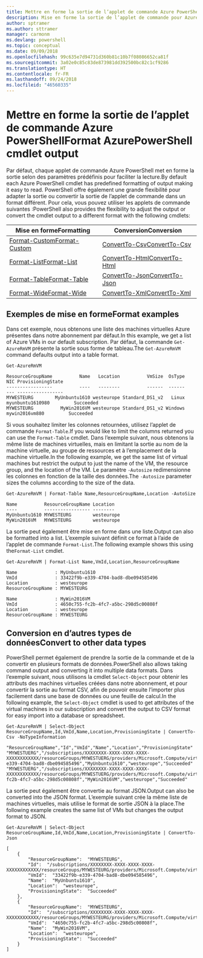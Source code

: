 ```yaml
---
title: Mettre en forme la sortie de l’applet de commande Azure PowerShell
description: Mise en forme la sortie de l’applet de commande pour Azure PowerShell.
author: sptramer
ms.author: sttramer
manager: carmonm
ms.devlang: powershell
ms.topic: conceptual
ms.date: 09/09/2018
ms.openlocfilehash: 99c635e7d94731d360b81c10b7f08086652ca81f
ms.sourcegitcommit: 3a02e0c85c83de873981dd392500bc82c1cf9286
ms.translationtype: HT
ms.contentlocale: fr-FR
ms.lasthandoff: 09/24/2018
ms.locfileid: "46560335"
---
```

# <a name="format-azurepowershell-cmdlet-output"></a><span data-ttu-id="ff08f-103">Mettre en forme la sortie de l’applet de commande Azure PowerShell</span><span class="sxs-lookup"><span data-stu-id="ff08f-103">Format AzurePowerShell cmdlet output</span></span>

<span data-ttu-id="ff08f-104">Par défaut, chaque applet de commande Azure PowerShell met en forme la sortie selon des paramètres prédéfinis pour faciliter la lecture.</span><span class="sxs-lookup"><span data-stu-id="ff08f-104">By default each Azure PowerShell cmdlet has predefined formatting of output making it easy to read.</span></span>  <span data-ttu-id="ff08f-105">PowerShell offre également une grande flexibilité pour adapter la sortie ou convertir la sortie de l’applet de commande dans un format différent. Pour cela, vous pouvez utiliser les applets de commande suivantes :</span><span class="sxs-lookup"><span data-stu-id="ff08f-105">PowerShell also provides the flexibility to adjust the output or convert the cmdlet output to a different format with the following cmdlets:</span></span>

| <span data-ttu-id="ff08f-106">Mise en forme</span><span class="sxs-lookup"><span data-stu-id="ff08f-106">Formatting</span></span>      | <span data-ttu-id="ff08f-107">Conversion</span><span class="sxs-lookup"><span data-stu-id="ff08f-107">Conversion</span></span>       |
|-----------------|------------------|
| [<span data-ttu-id="ff08f-108">Format-Custom</span><span class="sxs-lookup"><span data-stu-id="ff08f-108">Format-Custom</span></span>](/powershell/module/microsoft.powershell.utility/format-custom) | [<span data-ttu-id="ff08f-109">ConvertTo-Csv</span><span class="sxs-lookup"><span data-stu-id="ff08f-109">ConvertTo-Csv</span></span>](/powershell/module/microsoft.powershell.utility/convertto-csv)  |
| [<span data-ttu-id="ff08f-110">Format-List</span><span class="sxs-lookup"><span data-stu-id="ff08f-110">Format-List</span></span>](/powershell/module/microsoft.powershell.utility/format-list)   | [<span data-ttu-id="ff08f-111">ConvertTo-Html</span><span class="sxs-lookup"><span data-stu-id="ff08f-111">ConvertTo-Html</span></span>](/powershell/module/microsoft.powershell.utility/convertto-html) |
| [<span data-ttu-id="ff08f-112">Format-Table</span><span class="sxs-lookup"><span data-stu-id="ff08f-112">Format-Table</span></span>](/powershell/module/microsoft.powershell.utility/format-table)  | [<span data-ttu-id="ff08f-113">ConvertTo-Json</span><span class="sxs-lookup"><span data-stu-id="ff08f-113">ConvertTo-Json</span></span>](/powershell/module/microsoft.powershell.utility/convertto-json) |
| [<span data-ttu-id="ff08f-114">Format-Wide</span><span class="sxs-lookup"><span data-stu-id="ff08f-114">Format-Wide</span></span>](/powershell/module/microsoft.powershell.utility/format-wide)   | [<span data-ttu-id="ff08f-115">ConvertTo-Xml</span><span class="sxs-lookup"><span data-stu-id="ff08f-115">ConvertTo-Xml</span></span>](/powershell/module/microsoft.powershell.utility/convertto-xml)  |

## <a name="format-examples"></a><span data-ttu-id="ff08f-116">Exemples de mise en forme</span><span class="sxs-lookup"><span data-stu-id="ff08f-116">Format examples</span></span>

<span data-ttu-id="ff08f-117">Dans cet exemple, nous obtenons une liste des machines virtuelles Azure présentes dans notre abonnement par défaut.</span><span class="sxs-lookup"><span data-stu-id="ff08f-117">In this example, we get a list of Azure VMs in our default subscription.</span></span>  <span data-ttu-id="ff08f-118">Par défaut, la commande `Get-AzureRmVM` présente la sortie sous forme de tableau.</span><span class="sxs-lookup"><span data-stu-id="ff08f-118">The `Get-AzureRmVM` command defaults output into a table format.</span></span>

```azurepowershell-interactive
Get-AzureRmVM
```

```output
ResourceGroupName          Name   Location          VmSize  OsType              NIC ProvisioningState
-----------------          ----   --------          ------  ------              --- -----------------
MYWESTEURG        MyUnbuntu1610 westeurope Standard_DS1_v2   Linux myunbuntu1610980         Succeeded
MYWESTEURG          MyWin2016VM westeurope Standard_DS1_v2 Windows   mywin2016vm880         Succeeded
```

<span data-ttu-id="ff08f-119">Si vous souhaitez limiter les colonnes retournées, utilisez l’applet de commande `Format-Table`.</span><span class="sxs-lookup"><span data-stu-id="ff08f-119">If you would like to limit the columns returned you can use the `Format-Table` cmdlet.</span></span> <span data-ttu-id="ff08f-120">Dans l’exemple suivant, nous obtenons la même liste de machines virtuelles, mais en limitant la sortie au nom de la machine virtuelle, au groupe de ressources et à l’emplacement de la machine virtuelle.</span><span class="sxs-lookup"><span data-stu-id="ff08f-120">In the following example, we get the same list of virtual machines but restrict the output to just the name of the VM, the resource group, and the location of the VM.</span></span>  <span data-ttu-id="ff08f-121">Le paramètre `-Autosize` redimensionne les colonnes en fonction de la taille des données.</span><span class="sxs-lookup"><span data-stu-id="ff08f-121">The `-Autosize` parameter sizes the columns according to the size of the data.</span></span>

```azurepowershell-interactive
Get-AzureRmVM | Format-Table Name,ResourceGroupName,Location -AutoSize
```

```output
Name          ResourceGroupName Location
----          ----------------- --------
MyUnbuntu1610 MYWESTEURG        westeurope
MyWin2016VM   MYWESTEURG        westeurope
```

<span data-ttu-id="ff08f-122">La sortie peut également être mise en forme dans une liste.</span><span class="sxs-lookup"><span data-stu-id="ff08f-122">Output can also be formatted into a list.</span></span> <span data-ttu-id="ff08f-123">L’exemple suivant définit ce format à l’aide de l’applet de commande `Format-List`.</span><span class="sxs-lookup"><span data-stu-id="ff08f-123">The following example shows this using the`Format-List` cmdlet.</span></span>

```azurepowershell-interactive
Get-AzureRmVM | Format-List Name,VmId,Location,ResourceGroupName
```

```output
Name              : MyUnbuntu1610
VmId              : 33422f9b-e339-4704-bad8-dbe094585496
Location          : westeurope
ResourceGroupName : MYWESTEURG

Name              : MyWin2016VM
VmId              : 4650c755-fc2b-4fc7-a5bc-298d5c00808f
Location          : westeurope
ResourceGroupName : MYWESTEURG
```

## <a name="convert-to-other-data-types"></a><span data-ttu-id="ff08f-124">Conversion en d’autres types de données</span><span class="sxs-lookup"><span data-stu-id="ff08f-124">Convert to other data types</span></span>

<span data-ttu-id="ff08f-125">PowerShell permet également de prendre la sortie de la commande et de la convertir en plusieurs formats de données.</span><span class="sxs-lookup"><span data-stu-id="ff08f-125">PowerShell also allows taking command output and converting it into multiple data formats.</span></span> <span data-ttu-id="ff08f-126">Dans l’exemple suivant, nous utilisons la cmdlet `Select-Object` pour obtenir les attributs des machines virtuelles créées dans notre abonnement, et pour convertir la sortie au format CSV, afin de pouvoir ensuite l’importer plus facilement dans une base de données ou une feuille de calcul.</span><span class="sxs-lookup"><span data-stu-id="ff08f-126">In the following example, the `Select-Object` cmdlet is used to get attributes of the virtual machines in our subscription and convert the output to CSV format for easy import into a database or spreadsheet.</span></span>

```azurepowershell-interactive
Get-AzureRmVM | Select-Object ResourceGroupName,Id,VmId,Name,Location,ProvisioningState | ConvertTo-Csv -NoTypeInformation
```

```output
"ResourceGroupName","Id","VmId","Name","Location","ProvisioningState"
"MYWESTUERG","/subscriptions/XXXXXXXX-XXXX-XXXX-XXXX-XXXXXXXXXXXX/resourceGroups/MYWESTUERG/providers/Microsoft.Compute/virtualMachines/MyUnbuntu1610","33422f9b-e339-4704-bad8-dbe094585496","MyUnbuntu1610","westeurope","Succeeded"
"MYWESTUERG","/subscriptions/XXXXXXXX-XXXX-XXXX-XXXX-XXXXXXXXXXXX/resourceGroups/MYWESTUERG/providers/Microsoft.Compute/virtualMachines/MyWin2016VM","4650c755-fc2b-4fc7-a5bc-298d5c00808f","MyWin2016VM","westeurope","Succeeded"
```

<span data-ttu-id="ff08f-127">La sortie peut également être convertie au format JSON.</span><span class="sxs-lookup"><span data-stu-id="ff08f-127">Output can also be converted into the JSON format.</span></span>  <span data-ttu-id="ff08f-128">L’exemple suivant crée la même liste de machines virtuelles, mais utilise le format de sortie JSON à la place.</span><span class="sxs-lookup"><span data-stu-id="ff08f-128">The following example creates the same list of VMs but changes the output format to JSON.</span></span>

```azurepowershell-interactive
Get-AzureRmVM | Select-Object ResourceGroupName,Id,VmId,Name,Location,ProvisioningState | ConvertTo-Json
```

```output
[
    {
        "ResourceGroupName":  "MYWESTEURG",
        "Id":  "/subscriptions/XXXXXXXX-XXXX-XXXX-XXXX-XXXXXXXXXXXX/resourceGroups/MYWESTEURG/providers/Microsoft.Compute/virtualMachines/MyUnbuntu1610",
        "VmId":  "33422f9b-e339-4704-bad8-dbe094585496",
        "Name":  "MyUnbuntu1610",
        "Location":  "westeurope",
        "ProvisioningState":  "Succeeded"
    },
    {
        "ResourceGroupName":  "MYWESTEURG",
        "Id":  "/subscriptions/XXXXXXXX-XXXX-XXXX-XXXX-XXXXXXXXXXXX/resourceGroups/MYWESTEURG/providers/Microsoft.Compute/virtualMachines/MyWin2016VM",
        "VmId":  "4650c755-fc2b-4fc7-a5bc-298d5c00808f",
        "Name":  "MyWin2016VM",
        "Location":  "westeurope",
        "ProvisioningState":  "Succeeded"
    }
]
```
